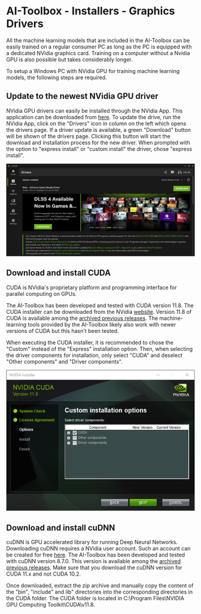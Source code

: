 # AI-Toolbox - Installers - Graphics Drivers

All the machine learning models that are included in the AI-Toolbox can be easily trained on a regular consumer PC as long as the PC is equipped with a dedicated NVidia graphics card. Training on a computer without a Nvidia GPU is also possible but takes considerably longer. 

To setup a Windows PC with NVidia GPU for training machine learning models, the following steps are required.

## Update to the newest NVidia GPU driver

NVidia GPU drivers can easily be installed through the NVidia App. This application can be downloaded from [here](https://www.nvidia.com/en-us/software/nvidia-app/). To update the drive, run the NVidia App, click on the "Drivers" icon in column on the left which opens the drivers page. If a driver update is available, a green "Download" button will be shown of the drivers page. Clicking this button will start the download and installation process for the new driver. When prompted with the option to "express install" or "custom install" the driver, chose "express install".

![Nvidia_App](docs_media/Nvidia_App.png)

## Download and install CUDA

CUDA is NVidia's proprietary platform and programming interface for parallel computing  on GPUs. 

The AI-Toolbox has been developed and tested with CUDA version 11.8. The CUDA installer can be downloaded from the NVidia [website](https://developer.nvidia.com/cuda-downloads). Version 11.8 of CUDA is available among the [archived previous releases](https://developer.nvidia.com/cuda-11-8-0-download-archive). The machine-learning tools provided by the AI-Toolbox likely also work with newer versions of CUDA but this hasn't been tested.

When executing the CUDA installer, it is recommended to chose the "Custom" instead of the "Express" installation option. Then, when selecting the driver components for installation, only select "CUDA" and deselect "Other components" and "Driver components".

![CUDA_installer](docs_media/CUDA_installer.png)

## Download and install cuDNN

cuDNN is GPU accelerated library for running Deep Neural Networks. Downloading cuDNN requires a NVidia user account.  Such an account can be created for free [here](https://nvidia.custhelp.com/app/utils/create_account). The AI-Toolbox has been developed and tested with cuDNN version 8.7.0. This version is available among the [archived previous releases](https://developer.nvidia.com/rdp/cudnn-archive). Make sure that you download the cuDNN version for CUDA 11.x and not CUDA 10.2. 

Once downloaded, extract the zip archive and manually copy the content of the "bin", "include" and lib" directories into the corresponding directories in the CUDA folder. The CUDA folder is located in C:\Program Files\NVIDIA GPU Computing Toolkit\CUDA\v11.8. 
